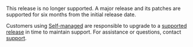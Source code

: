 This release is no longer supported. A major release and its patches are supported for six months from the initial release date.

Customers using [Self-managed](/guides/hosting/hosting-options/self-managed/) are responsible to upgrade to a [supported release](/releases-notes/releases/) in time to maintain support. For assistance or questions, contact [support](mailto:support@wandb.com).
